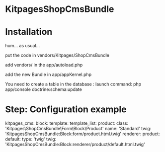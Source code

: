 KitpagesShopCmsBundle
=====================================

Installation
============
hum... as usual...

put the code in vendors/Kitpages/ShopCmsBundle

add vendors/ in the app/autoload.php

add the new Bundle in app/appKernel.php

You need to create a table in the database :
launch command:
php app/console doctrine:schema:update

Step:
Configuration example
=====================
kitpages_cms:
    block:
        template:
            template_list:
                product:
                    class: 'Kitpages\ShopCmsBundle\Form\Block\Product'
                    name: 'Standard'
                    twig: 'KitpagesShopCmsBundle:Block:form/product.html.twig'
        renderer:
            product:
                default:
                    type: 'twig'
                    twig: 'KitpagesShopCmsBundle:Block:renderer/product/default.html.twig'







